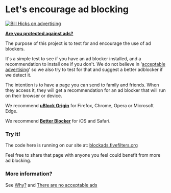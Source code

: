 # Let's encourage ad blocking

[![Bill Hicks on advertising](https://img.youtube.com/vi/jemqAtxKyAo/0.jpg)](https://vimeo.com/36651896)

**[Are you protected against ads?](https://blockads.fivefilters.org)**

The purpose of this project is to test for and encourage the use of ad blockers. 

It's a simple test to see if you have an ad blocker installed, and a recommendation to install one if you don't. We do not believe in '[acceptable advertising](https://github.com/fivefilters/block-ads/wiki/There-are-no-acceptable-ads)' so we also try to test for that and suggest a better adblocker if we detect it. 

The intention is to have a page you can send to family and friends. When they access it, they will get a recommendation for an ad blocker that will run on their browser or device.

We recommend **[uBlock Origin](https://github.com/gorhill/uBlock)** for Firefox, Chrome, Opera or Microsoft Edge.

We recommend **[Better Blocker](https://better.fyi)** for iOS and Safari.

<!-- See our [Block Ads! update](http://blog.fivefilters.org/post/149982581337/block-ads-update) for information on what we look for in an ad blocker. -->

### Try it!

The code here is running on our site at: [blockads.fivefilters.org](https://blockads.fivefilters.org)

Feel free to share that page with anyone you feel could benefit from more ad blocking.

### More information?

See [Why?](https://blockads.fivefilters.org/why.html) and [There are no acceptable ads](https://blockads.fivefilters.org/acceptable.html)
